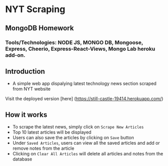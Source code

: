 # NYT Scraping
## MongoDB Homework

### Tools/Technologies: NODE JS, MONGO DB, Mongoose, Express, Cheerio, Express-React-Views, Mongo Lab heroku add-on.

## Introduction

- A simple web app dispalying latest technology news section scraped from NYT website

Visit the deployed version [here] (https://still-castle-19414.herokuapp.com/)

## How it works

- To scrape the latest news, simply click on `Scrape New Articles`
- Top 10 latest articles will be displayed
- Users can also save the articles by clicking on `Save` button
- Under `Saved Articles`, users can view all the saved articles and add or remove notes from the article
- Clicking on `Clear All Articles` will delete all articles and notes from the database




